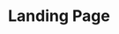 ---
title:			"Landing Page"
slug:			landing-page
src:			/template-overviews/landing-page
categories:		template landing-pages one-page portfolios popular
description:	"A simple, elegant, and beautifully responsive landing page theme for Bootstrap 4 websites."
bump:			"A clean, functional landing page theme."
img-src:		/img/templates/landing-page.jpg
img-desc:		"Free Bootstrap Landing Page Theme"
layout:			template-overview

meta-title: "Landing Page - Free Bootstrap 4 Landing Page Theme"
meta-description: "A responsive Bootstrap 4 landing page theme by Start Bootstrap. All Start Bootstrap templates are free to download and open source."

features:
  - Fixed top navigation menu
  - Custom social buttons using Font Awesome icons
  - Perfectly responsive content sections
  - Call to action with a full page width background image
  - Stock photography from Death to the Stock Photo
  - Device mockups from PSDcovers

long-description: "Landing Page is a responsive landing page theme for Bootstrap 4."

alt-version:		"no"

user-version:		"yes"
user-jekyll:		"https://github.com/swcool/landing-page-theme"

v4-version:			"yes"
alt-v4:				"https://github.com/BlackrockDigital/startbootstrap-landing-page/archive/v4-dev.zip"

redirect_from:
  - /landing-page/
  - /landing-page.php/
  - templates/landing-page/
  - /downloads/landing-page.zip/
---